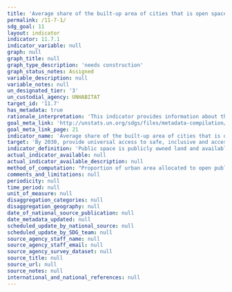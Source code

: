 ```yaml
---
title: 'Average share of the built-up area of cities that is open space for public use for all, by sex, age and persons with disabilities'
permalink: /11-7-1/
sdg_goal: 11
layout: indicator
indicator: 11.7.1
indicator_variable: null
graph: null
graph_title: null
graph_type_description: 'needs construction'
graph_status_notes: Assigned
variable_description: null
variable_notes: null
un_designated_tier: '3'
un_custodial_agency: UNHABITAT
target_id: '11.7'
has_metadata: true
rationale_interpretation: 'This indicator provides information about the amount of open public areas in a city. Cities that improve and sustain the use of public space, including streets, enhance community cohesion, civic identity, and quality of life. Having access to open public spaces does not only improve the quality of life: it is also a first step toward civic empowerment and greater access to institutional and political spaces.'
goal_meta_link: 'http://unstats.un.org/sdgs/files/metadata-compilation/Metadata-Goal-11.pdf'
goal_meta_link_page: 21
indicator_name: 'Average share of the built-up area of cities that is open space for public use for all, by sex, age and persons with disabilities'
target: 'By 2030, provide universal access to safe, inclusive and accessible, green and public spaces, in particular for women and children, older persons and persons with disabilities.'
indicator_definition: 'Public space is publicly owned land and available for public use. Public spaces encompass a range of environments including streets, sidewalks squares, gardens, parks, conservation areas. Each public space has its own spatial, historic, environmental, social and economic features. They can be publically or privately managed.  Public Space: Having sufficient public space allows cities and regions to function efficiently and equitably. Reduced amounts of public space impact negatively on quality of life, social inclusion, infrastructure development, environmental sustainable and productivity. It is documented that well designed and maintained streets and public spaces result in lower crime and violence. Making space for formal and informal economic activities, recovering and maintaining public spaces for a diversity of users in a positive way, and making services and opportunities available to marginalized residents, enhance social cohesion and economic security. Uncontrolled rapid urbanization generally creates settlement patterns with dangerously low proportions of public space. As a result, these places are unable to accommodate safe pedestrian and vehicular rights of way, land for critical infrastructure like water, sewerage and waste collection, recreational spaces, green areas and parks that contribute to social cohesion and protected ecological hotspots and corridors. As new cities also develop they have reduced allocations of land for public space especially streets. On average, at 15% the land allocated to streets in new planned areas is substantially less than the standard and in unplanned areas the situation is considerably worse with an average of 2%. The generally accepted minimum standard for public space in higher density settlements (150 inhabitants or more per/hectare) is 45% (30% for streets and sidewalks and 15% for open public space).Total city space refers to the built-up area of the city. The proportion of urban areas dedicated to streets and public spaces is a crucial feature of the spatial plans of cities. The road network is the integrative and dynamic factor between individuals and socioeconomic activities. It is a structuring component of geographic space and defines the socio-dynamics of an area being conditioned by the spatial pattern, which restricts the location of roads and human settlements. Short and direct pedestrian and cycling routes require highly connected network of paths and streets around small, permeable blocks. These features are primarily important for walking and for transit station accessibility, which can be easily discouraged by detours.A prosperous city seeks a tight network of paths and streets offering multiple routes to many destinations that also make walking and cycling trips varied and enjoyable. In fact, cities that have adequate streets, public spaces and greater connectivity are more liveable and productive. The use of this indicator aims to integrate urban form and spatial analysis in the monitoring of Goal 11 of the Sustainable Development Goals. Spatial indicators are vital tools supporting sustainable urban and regional planning. They are valuable in the generation of spatial data that is critical for priority setting for harmonious and equitable distribution of resources and investments in the territory. This information supports decision-making based on evidence and facilitates effective urban management and the setting of local monitoring mechanisms to assess impact in localized areas. Area of public space as a proportion of total city space, including the land allocated to streets. The indicator is calculated integrating to metrics: a) land allocated to open public space; b) land allocated to streets.'
actual_indicator_available: null
actual_indicator_available_description: null
method_of_computation: "Proportion of urban area allocated to open public spaces, including street and sidewalks.  Proportion of Total Open Public Space = ( (Total surface of open public space + Total surface of land allocated to streets) / Total surface of built up area of the urban agglomeration ) Unit of Measurement: %  The method to estimate the area of public space is based on three steps: 1) spatial analysis to delimit the built-up area of the city; 2) estimation of the total open public space and; 3) estimation of the total area allocated to streets. \t1. Spatial analysis to delimit the built-up area. Delimit the built-up area of the urban agglomeration and calculate the total area (square kilometers). \t\t1.1 Satellite imagery: Use of exiting layers of satellite imagery ranging from open sources such as Google Earth and US Geological Survey/NASA imagery Landsat to more sophisticated and higher resolution land cover data sets. Images will be analyzed for the latest available year. \t\t1.2 Delimitation of built-up area of the urban agglomeration: The delimitation of the urban agglomeration refers to the total area occupied by the built-up area and its urbanized open space. The delimitation of the study area distinguishes urban, suburban and rural areas based on the built-up densities. This indicators includes urban (more than 50% built-up density) and suburban areas (between 50% to 10% built-up density (refer to annex 1 \"Measurement of the Street Connectivity Index\"). \t2. Open public space: mapping and calculation of total areas of open public space within the defined urban boundaries based on the built-up area. \t\t2.1 Definition of open public space: An open public space is related to universal access. Open public spaces include only the following types: \t\t\tParks: open spaces inside a municipality that provide free air recreation and contact with nature. Their principal characteristic is the significant proportion of green area. \t\t\tCivic parks: open spaces created by building agglomeration around an open area, which was later transformed into a representative, civic area. They are characterised by considerable nature, specifically gardens. They are good place for cultural events and passive recreation. \t\t\tSquares: open spaces created by building agglomeration around an open area. Its main characteristics are the significant proportion of architectonic elements and interaction among buildings and the open area. Squares are usually public spaces that are relevant to the city due to their location, territorial development, or cultural importance. \t\t\tRecreational green areas: public green areas that contribute to environmental preservation. All recreational green areas must guarantee accessibility and must be linked to urban areas. Their main functions are ornamental and passive recreation. \t\t\tFacility public areas: open meeting spaces and recreational facilities that are part of city facilities (defined as places that are elementary to all cities; i.e., public libraries, stadium, public sports centres, etc.). These areas have the following characteristics: public property, free transit and access, and both active and passive recreation. (e.g., the public area outside a stadium). \t\t2.2 Inventory of open public space. Information can be obtained from legal documents outlining publicly owned land and well defined land use plans. In some cases where this information is lacking, incomplete or outdated, open sources and communitybased maps, which are increasingly recognized as a valid source of information, can be a viable alternative. \t\t2.3 Computation of total area of open public space. The inventory of open public spaces is digitalized in existing maps and vectorised to allow computation of surfaces. The total of open public area is divided by the total built-up area of the city to obtain the proportion. \t3. Land allocated to streets: calculation of the total area allocated to streets based on sampling techniques as a proportion of the total surface of the built-up area as per definition above. \t\t3.1 Definition of streets. For this indicator, streets are defined as the space used by pedestrian or vehicles in order to go from one place to another in the city and also in order to interact. More and more, local population recognizes streets as public spaces and as an important 'common' of the city. The area of the streets include the carriageway, the median, the roundabouts, the traffic islands, the sidewalk, the cycle tracks, planting zones and storm drainage; in other words, the right of way limited by private properties and/or natural obstacles such as rivers. In informal settlements or slum areas where sidewalks are missing, the main references for limiting the street area are the physical boundaries used to demarcate the private properties. Unpaved roads are also considered as streets. \t\t3.2 Sampling technique for the estimation of land allocated to streets. The estimation of the total area of the street is based on the following methodology: \t\t\ta. Define the boundary of the built-up area. \t\t\tb. Generate the Halton sequence of sample points of the urban area bounding box for an average density of 10 points per Km2. \t\t\tc. Extract the sample points that are within the urban area boundary. \t\t\td. Buffer the points to get sample areas (circles) with an area of 10 Ha each (0.1 Km2). \t\t\te. For each sample area in the sequence: i) check the completeness of the street network using 'open street maps' (OSM cartography on streets) within the sample area, and complete it if necessary comparing it with the most recent satellite imagery of the urban area; ii) define and delimit streets as per definition; iii) measure the street widths on the orthophoto (i.e. Bing) and store it in the OSM data base; iv) download the OSM cartography; v) superimpose (clip) the OSM data with the sample areas; vi) calculate the land allocated to street for each sample area. \t\t\tf. Repeat the process for the following sample areas until the variations are within a certain margin (95% confidence limits). \t\t3.3 Computation of total area of land allocated to streets. The average of the sample areas provide the total land allocated to streets.  Benchmark Proportion of Total Open Public Space Min = 0 % Max = 45 % Total Open Public Space (%) Min = 0 % Max = 15 % Land Allocated to Street (%) Min = 0 % Max = 30%  Standardization see report for Standardization details  Example see report for Example"
comments_and_limitations: null
periodicity: null
time_period: null
unit_of_measure: null
disaggregation_categories: null
disaggregation_geography: null
date_of_national_source_publication: null
date_metadata_updated: null
scheduled_update_by_national_source: null
scheduled_update_by_SDG_team: null
source_agency_staff_name: null
source_agency_staff_email: null
source_agency_survey_dataset: null
source_title: null
source_url: null
source_notes: null
international_and_national_references: null
---
```

